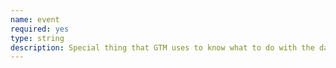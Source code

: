 ```yaml
---
name: event
required: yes
type: string
description: Special thing that GTM uses to know what to do with the data
---
```

